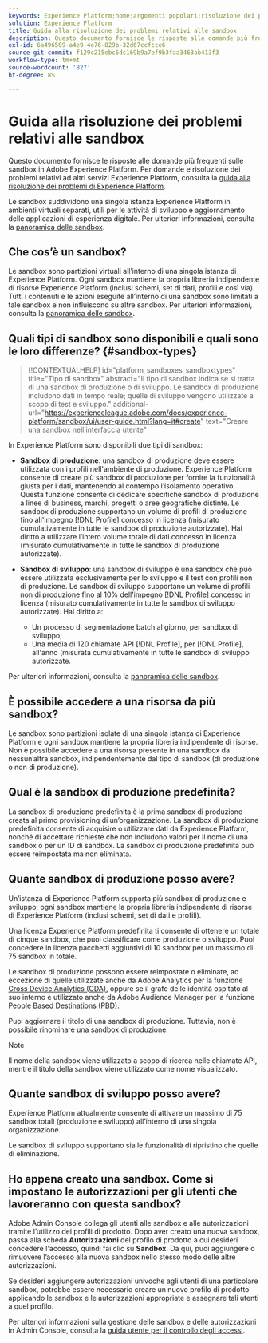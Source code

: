 ```yaml
---
keywords: Experience Platform;home;argomenti popolari;risoluzione dei problemi sandbox
solution: Experience Platform
title: Guida alla risoluzione dei problemi relativi alle sandbox
description: Questo documento fornisce le risposte alle domande più frequenti sulle sandbox in Adobe Experience Platform.
exl-id: 6a496509-a4e9-4e76-829b-32d67ccfcce6
source-git-commit: f129c215ebc5dc169b9a7ef9b3faa3463ab413f3
workflow-type: tm+mt
source-wordcount: '827'
ht-degree: 8%

---
```


# Guida alla risoluzione dei problemi relativi alle sandbox

Questo documento fornisce le risposte alle domande più frequenti sulle sandbox in Adobe Experience Platform. Per domande e risoluzione dei problemi relativi ad altri servizi Experience Platform, consulta la [guida alla risoluzione dei problemi di Experience Platform](../landing/troubleshooting.md).

Le sandbox suddividono una singola istanza Experience Platform in ambienti virtuali separati, utili per le attività di sviluppo e aggiornamento delle applicazioni di esperienza digitale. Per ulteriori informazioni, consulta la [panoramica delle sandbox](home.md).

## Che cos’è un sandbox?

Le sandbox sono partizioni virtuali all’interno di una singola istanza di Experience Platform. Ogni sandbox mantiene la propria libreria indipendente di risorse Experience Platform (inclusi schemi, set di dati, profili e così via). Tutti i contenuti e le azioni eseguite all’interno di una sandbox sono limitati a tale sandbox e non influiscono su altre sandbox. Per ulteriori informazioni, consulta la [panoramica delle sandbox](home.md).

## Quali tipi di sandbox sono disponibili e quali sono le loro differenze? {#sandbox-types}

>[!CONTEXTUALHELP]
>id="platform_sandboxes_sandboxtypes"
>title="Tipo di sandbox"
>abstract="Il tipo di sandbox indica se si tratta di una sandbox di produzione o di sviluppo. Le sandbox di produzione includono dati in tempo reale; quelle di sviluppo vengono utilizzate a scopo di test e sviluppo."
>additional-url="https://experienceleague.adobe.com/docs/experience-platform/sandbox/ui/user-guide.html?lang=it#create" text="Creare una sandbox nell’interfaccia utente"

In Experience Platform sono disponibili due tipi di sandbox:

* **Sandbox di produzione**: una sandbox di produzione deve essere utilizzata con i profili nell&#39;ambiente di produzione. Experience Platform consente di creare più sandbox di produzione per fornire la funzionalità giusta per i dati, mantenendo al contempo l’isolamento operativo. Questa funzione consente di dedicare specifiche sandbox di produzione a linee di business, marchi, progetti o aree geografiche distinte. Le sandbox di produzione supportano un volume di profili di produzione fino all&#39;impegno [!DNL Profile] concesso in licenza (misurato cumulativamente in tutte le sandbox di produzione autorizzate). Hai diritto a utilizzare l’intero volume totale di dati concesso in licenza (misurato cumulativamente in tutte le sandbox di produzione autorizzate).

* **Sandbox di sviluppo**: una sandbox di sviluppo è una sandbox che può essere utilizzata esclusivamente per lo sviluppo e il test con profili non di produzione. Le sandbox di sviluppo supportano un volume di profili non di produzione fino al 10% dell&#39;impegno [!DNL Profile] concesso in licenza (misurato cumulativamente in tutte le sandbox di sviluppo autorizzate). Hai diritto a:
   * Un processo di segmentazione batch al giorno, per sandbox di sviluppo;
   * Una media di 120 chiamate API [!DNL Profile], per [!DNL Profile], all&#39;anno (misurata cumulativamente in tutte le sandbox di sviluppo autorizzate.

Per ulteriori informazioni, consulta la [panoramica delle sandbox](./home.md).

## È possibile accedere a una risorsa da più sandbox?

Le sandbox sono partizioni isolate di una singola istanza di Experience Platform e ogni sandbox mantiene la propria libreria indipendente di risorse. Non è possibile accedere a una risorsa presente in una sandbox da nessun’altra sandbox, indipendentemente dal tipo di sandbox (di produzione o non di produzione).

## Qual è la sandbox di produzione predefinita?

La sandbox di produzione predefinita è la prima sandbox di produzione creata al primo provisioning di un’organizzazione. La sandbox di produzione predefinita consente di acquisire o utilizzare dati da Experience Platform, nonché di accettare richieste che non includono valori per il nome di una sandbox o per un ID di sandbox. La sandbox di produzione predefinita può essere reimpostata ma non eliminata.

## Quante sandbox di produzione posso avere?

Un’istanza di Experience Platform supporta più sandbox di produzione e sviluppo; ogni sandbox mantiene la propria libreria indipendente di risorse di Experience Platform (inclusi schemi, set di dati e profili).

Una licenza Experience Platform predefinita ti consente di ottenere un totale di cinque sandbox, che puoi classificare come produzione o sviluppo. Puoi concedere in licenza pacchetti aggiuntivi di 10 sandbox per un massimo di 75 sandbox in totale.

Le sandbox di produzione possono essere reimpostate o eliminate, ad eccezione di quelle utilizzate anche da Adobe Analytics per la funzione [Cross Device Analytics (CDA)](https://experienceleague.adobe.com/docs/analytics/components/cda/overview.html?lang=it), oppure se il grafo delle identità ospitato al suo interno è utilizzato anche da Adobe Audience Manager per la funzione [People Based Destinations (PBD)](https://experienceleague.adobe.com/docs/audience-manager/user-guide/features/destinations/people-based/people-based-destinations-overview.html?lang=it).

Puoi aggiornare il titolo di una sandbox di produzione. Tuttavia, non è possibile rinominare una sandbox di produzione.

>[!NOTE]
>
>Il nome della sandbox viene utilizzato a scopo di ricerca nelle chiamate API, mentre il titolo della sandbox viene utilizzato come nome visualizzato.

## Quante sandbox di sviluppo posso avere?

Experience Platform attualmente consente di attivare un massimo di 75 sandbox totali (produzione e sviluppo) all’interno di una singola organizzazione.

Le sandbox di sviluppo supportano sia le funzionalità di ripristino che quelle di eliminazione.

## Ho appena creato una sandbox. Come si impostano le autorizzazioni per gli utenti che lavoreranno con questa sandbox?

Adobe Admin Console collega gli utenti alle sandbox e alle autorizzazioni tramite l’utilizzo dei profili di prodotto. Dopo aver creato una nuova sandbox, passa alla scheda **Autorizzazioni** del profilo di prodotto a cui desideri concedere l&#39;accesso, quindi fai clic su **Sandbox**. Da qui, puoi aggiungere o rimuovere l’accesso alla nuova sandbox nello stesso modo delle altre autorizzazioni.

Se desideri aggiungere autorizzazioni univoche agli utenti di una particolare sandbox, potrebbe essere necessario creare un nuovo profilo di prodotto applicando le sandbox e le autorizzazioni appropriate e assegnare tali utenti a quel profilo.

Per ulteriori informazioni sulla gestione delle sandbox e delle autorizzazioni in Admin Console, consulta la [guida utente per il controllo degli accessi](../access-control/ui/overview.md).
